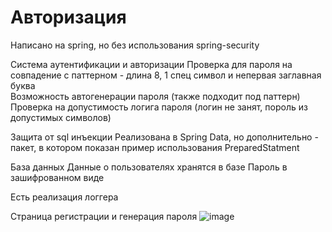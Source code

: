 # Авторизация
Написано на spring, но без использования spring-security

Cистема аутентификации и авторизации
Проверка для пароля на совпадение с паттерном - длина 8, 1 спец символ и непервая заглавная буква  
Возможность автогенерации пароля (также подходит под паттерн)
Проверка на допустимость логига пароля (логин не занят, пороль из допустимых символов)

Защита от sql инъекции
Реализована в Spring Data, но дополнительно - пакет,
в котором показан пример использования PreparedStatment

База данных
Данные о пользователях хранятся в базе
Пароль в зашифрованном виде

Есть реализация логгера

Страница регистрации и генерация пароля
![image](https://github.com/mariyamax/Authorization/assets/89139747/c2ec3c6a-5abe-46cd-98f8-fd930823e766)


